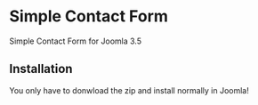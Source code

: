 # Simple Contact Form

Simple Contact Form for Joomla 3.5

## Installation

You only have to donwload the zip and install normally in Joomla!
